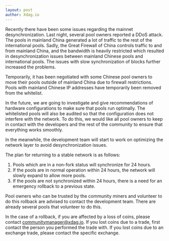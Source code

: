 ```yaml
---
layout: post
author: Xdag.io
---
```


Recently there have been some issues regarding the mainnet desynchronization. Last night, several pool owners reported a DDoS attack. The pools in mainland China generated a lot of traffic to the rest of the international pools. Sadly, the Great Firewall of China controls traffic to and from mainland China, and the bandwidth is heavily restricted which resulted in desynchronization issues between mainland Chinese pools and international pools. The issues with slow synchronization of blocks further increased the problems.

Temporarily, it has been negotiated with some Chinese pool owners to move their pools outside of mainland China due to firewall restrictions. Pools with mainland Chinese IP addresses have temporarily been removed from the whitelist. 

In the future, we are going to investigate and give recommendations of hardware configurations to make sure that pools run optimally. The whitelisted pools will also be audited so that the configuration does not interfere with the network. To do this, we would like all pool owners to keep in contact with the developers and the rest of the community to ensure that everything works smoothly.

In the meanwhile, the development team will start to work on optimizing the network layer to avoid desynchronization issues. 

The plan for returning to a stable network is as follows:
1. Pools which are in a non-fork status will synchronize for 24 hours.
2. If the pools are in normal operation within 24 hours, the network will slowly expand to allow more pools. 
3. If the pools are not synchronized within 24 hours, there is a need for an emergency rollback to a previous state. 

Pool owners who can be trusted by the community miners and volunteer to do this rollback are advised to contact the development team. There are already several pools that volunteer to do this.

In the case of a rollback, if you are affected by a loss of coins, please contact communitymanager@xdag.io. If you lost coins due to a trade, first contact the person you performed the trade with. If you lost coins due to an exchange trade, please contact the specific exchange. 